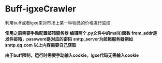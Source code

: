 # Buff-igxeCrawler
 利用buff或者igxe来对市场上某一种物品的价格进行监控

**使用之前需要手动配置邮箱服务器**
**编辑两个.py文件中的mail()函数**
**from_addr是发件邮箱，password是对应的密码**
**smtp_server为邮箱服务器例如smtp.qq.com**
**以上内容需要自己获取**

**由于buff限制，运行时需要手动输入cookie，igxe代码无需输入cookie**